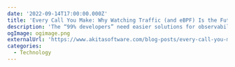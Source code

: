 ```yaml
---
date: '2022-09-14T17:00:00.000Z'
title: 'Every Call You Make: Why Watching Traffic (and eBPF) Is the Future of Developer Tools'
description: 'The “99% developers” need easier solutions for observability. Learn how eBPF may be the way to get there.'
ogImage: ogimage.png
externalUrl: 'https://www.akitasoftware.com/blog-posts/every-call-you-make-why-watching-traffic-and-ebpf-is-the-future-of-developer-tools'
categories:
  - Technology
---
```

